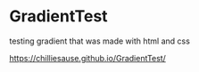 # GradientTest
testing gradient that was made with html and css


https://chilliesause.github.io/GradientTest/
